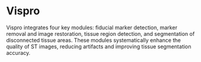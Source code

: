 # Vispro
Vispro integrates four key modules: fiducial marker detection, marker removal and image restoration, tissue region detection,
and segmentation of disconnected tissue areas. These modules systematically enhance the quality of ST images, reducing
artifacts and improving tissue segmentation accuracy.
